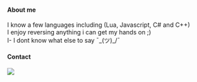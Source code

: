 #### About me
I know a few languages including (Lua, Javascript, C# and C++)  
I enjoy reversing anything i can get my hands on ;)  
I- I dont know what else to say ¯\_(ツ)_/¯  

#### Contact
<a href="#"><img height=auto src="https://discord.c99.nl/widget/theme-4/303452295147028481.png" height="1000px"/></a>
